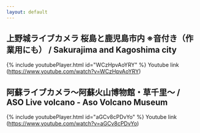 ```yaml
---
layout: default
---
```


## 上野城ライブカメラ 桜島と鹿児島市内 ※音付き（作業用にも） / Sakurajima and Kagoshima city
{% include youtubePlayer.html id="WCzHpvAoYRY" %}
Youtube link (https://www.youtube.com/watch?v=WCzHpvAoYRY)

## 阿蘇ライブカメラ～阿蘇火山博物館・草千里～ / ASO Live volcano - Aso Volcano Museum
{% include youtubePlayer.html id="aGCv8cPDvYo" %}
Youtube link (https://www.youtube.com/watch?v=aGCv8cPDvYo)
